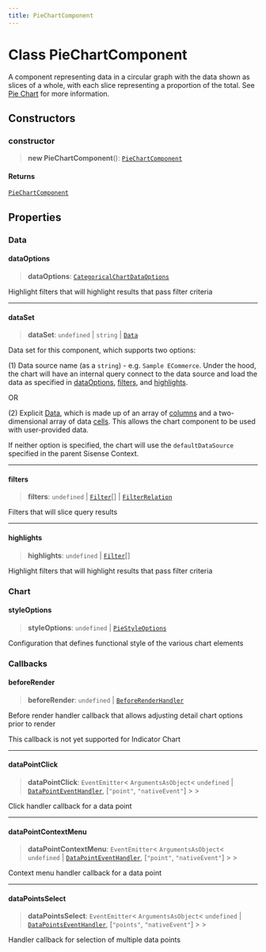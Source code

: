 ```yaml
---
title: PieChartComponent
---
```


# Class PieChartComponent

A component representing data in a circular graph with the data shown as slices of a whole,
with each slice representing a proportion of the total.
See [Pie Chart](https://docs.sisense.com/main/SisenseLinux/pie-chart.htm) for more information.

## Constructors

### constructor

> **new PieChartComponent**(): [`PieChartComponent`](class.PieChartComponent.md)

#### Returns

[`PieChartComponent`](class.PieChartComponent.md)

## Properties

### Data

#### dataOptions

> **dataOptions**: [`CategoricalChartDataOptions`](../../sdk-ui/interfaces/interface.CategoricalChartDataOptions.md)

Highlight filters that will highlight results that pass filter criteria

***

#### dataSet

> **dataSet**: `undefined` \| `string` \| [`Data`](../../sdk-data/interfaces/interface.Data.md)

Data set for this component, which supports two options:

(1) Data source name (as a `string`) - e.g. `Sample ECommerce`. Under the hood,
the chart will have an internal query connect to the data source
and load the data as specified in [dataOptions](class.PieChartComponent.md#dataoptions), [filters](class.PieChartComponent.md#filters), and [highlights](class.PieChartComponent.md#highlights).

OR

(2) Explicit [Data](../../sdk-data/interfaces/interface.Data.md), which is made up of
an array of [columns](../../sdk-data/interfaces/interface.Column.md)
and a two-dimensional array of data [cells](../../sdk-data/interfaces/interface.Cell.md).
This allows the chart component to be used
with user-provided data.

If neither option is specified,
the chart will use the `defaultDataSource` specified in the parent Sisense Context.

***

#### filters

> **filters**: `undefined` \| [`Filter`](../../sdk-data/interfaces/interface.Filter.md)[] \| [`FilterRelation`](../../sdk-data/interfaces/interface.FilterRelation.md)

Filters that will slice query results

***

#### highlights

> **highlights**: `undefined` \| [`Filter`](../../sdk-data/interfaces/interface.Filter.md)[]

Highlight filters that will highlight results that pass filter criteria

### Chart

#### styleOptions

> **styleOptions**: `undefined` \| [`PieStyleOptions`](../../sdk-ui/interfaces/interface.PieStyleOptions.md)

Configuration that defines functional style of the various chart elements

### Callbacks

#### beforeRender

> **beforeRender**: `undefined` \| [`BeforeRenderHandler`](../../sdk-ui/type-aliases/type-alias.BeforeRenderHandler.md)

Before render handler callback that allows adjusting
detail chart options prior to render

This callback is not yet supported for Indicator Chart

***

#### dataPointClick

> **dataPointClick**: `EventEmitter`\< `ArgumentsAsObject`\< `undefined` \| [`DataPointEventHandler`](../../sdk-ui/type-aliases/type-alias.DataPointEventHandler.md), [`"point"`, `"nativeEvent"`] \> \>

Click handler callback for a data point

***

#### dataPointContextMenu

> **dataPointContextMenu**: `EventEmitter`\< `ArgumentsAsObject`\< `undefined` \| [`DataPointEventHandler`](../../sdk-ui/type-aliases/type-alias.DataPointEventHandler.md), [`"point"`, `"nativeEvent"`] \> \>

Context menu handler callback for a data point

***

#### dataPointsSelect

> **dataPointsSelect**: `EventEmitter`\< `ArgumentsAsObject`\< `undefined` \| [`DataPointsEventHandler`](../../sdk-ui/type-aliases/type-alias.DataPointsEventHandler.md), [`"points"`, `"nativeEvent"`] \> \>

Handler callback for selection of multiple data points
